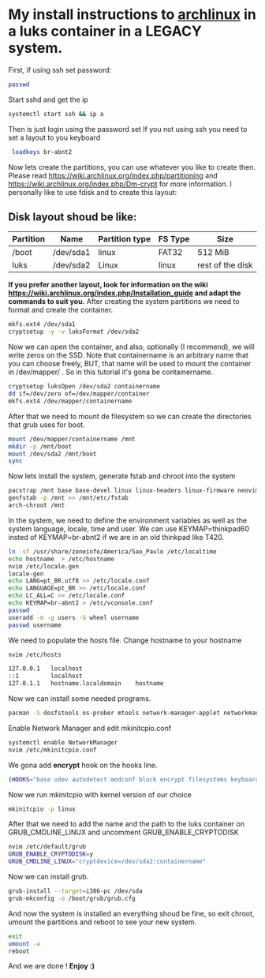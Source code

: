 # My install instructions to [archlinux](https://archlinux.org/) in a luks container in a LEGACY system.
First, if using ssh set password:
```bash
passwd
```
Start sshd and get the ip 
```bash
systemctl start ssh && ip a
```
Then is just login using the password set
If you not using ssh you need to set a layout to you keyboard
```bash
 loadkeys br-abnt2
```
 Now lets create the partitions, you can use whatever you like to create then.
 Please read https://wiki.archlinux.org/index.php/partitioning and https://wiki.archlinux.org/index.php/Dm-crypt for more information.
 I personally like to use fdisk and to create this layout:
## Disk layout  shoud be like:

| Partition   | Name 	  | Partition type | FS Type   	| Size   			|
|-------------|-----------|----------------|------------|-------------------|
| /boot       | /dev/sda1 | linux          | FAT32     	| 512 MiB			|
| luks		  | /dev/sda2 | Linux 		   | linux      | rest of the disk	|


**If you prefer another layout, look for information on the wiki https://wiki.archlinux.org/index.php/Installation_guide and adapt the commands to suit you.**
After creating the system partitions we need to format and create the container.
```bash
mkfs.ext4 /dev/sda1
cryptsetup -y -v luksFormat /dev/sda2
```
Now we can open the container, and also, optionally (I recommend), we will write zeros on the SSD.
Note that containername is an arbitrary name that you can choose freely, BUT, that name will be used to mount the container in /dev/mapper/ . So in this tutorial it's gona be containername.
```bash
cryptsetup luksOpen /dev/sda2 containername 
dd if=/dev/zero of=/dev/mapper/container
mkfs.ext4 /dev/mapper/containername 
``` 
After that we need to mount de filesystem so we can create the directories that grub uses for boot.
```bash
mount /dev/mapper/containername /mnt 
mkdir -p /mnt/boot 
mount /dev/sda2 /mnt/boot 
sync 
```
Now lets install the system, generate fstab and chroot into the system

```bash
pacstrap /mnt base base-devel linux linux-headers linux-firmware neovim
genfstab -p /mnt >> /mnt/etc/fstab
arch-chroot /mnt
```
In the system, we need to define the environment variables as well as the system language, locale, time and user. We can use KEYMAP=thinkpad60 insted of KEYMAP=br-abnt2 if we are in an old thinkpad like T420.
```bash
ln -sf /usr/share/zoneinfo/America/Sao_Paulo /etc/localtime
echo hostname  > /etc/hostname 
nvim /etc/locale.gen
locale-gen 
echo LANG=pt_BR.utf8 >> /etc/locale.conf 
echo LANGUAGE=pt_BR >> /etc/locale.conf 
echo LC_ALL=C >> /etc/locale.conf 
echo KEYMAP=br-abnt2 > /etc/vconsole.conf  
passwd 
useradd -m -g users -G wheel username 
passwd username
```
We need to populate the hosts file. Change hostname to your hostname
```bash
nvim /etc/hosts 
```
```bash
127.0.0.1	localhost
::1			localhost
127.0.1.1	hostname.localdomain	hostname
```
Now we can install some needed programs.
```bash
pacman -S dosfstools os-prober mtools network-manager-applet networkmanager wpa_supplicant git xorg-server xorg-xinit wireless_tools dialog terminus-font grub --noconfirm
```
Enable Network Manager and edit mkinitcpio.conf
```bash
systemctl enable NetworkManager 
nvim /etc/mkinitcpio.conf 
```
We gona add **encrypt** hook on the hooks line.

```bash
(HOOKS="base udev autodetect modconf block encrypt filesystems keyboard fsck btrfs")
```
Now we run mkinitcpio with kernel version of our choice
```bash
mkinitcpio -p linux
```
After that we need to add the name and the path to the luks container on GRUB_CMDLINE_LINUX and uncomment GRUB_ENABLE_CRYPTODISK
```bash
nvim /etc/default/grub 
GRUB_ENABLE_CRYPTODISK=y
GRUB_CMDLINE_LINUX="cryptdevice=/dev/sda2:containername"
```
Now we can install grub.
```bash
grub-install --target=i386-pc /dev/sda
grub-mkconfig -o /boot/grub/grub.cfg
```
And now the system is installed an everything shoud be fine, so exit chroot, umount the partitions and reboot to see your new system.
``` bash
exit
umount -a
reboot
```
And we are done ! **Enjoy :)**
